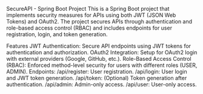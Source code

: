 SecureAPI - Spring Boot Project
This is a Spring Boot project that implements security measures for APIs using both JWT (JSON Web Tokens) and OAuth2. The project secures APIs through authentication and role-based access control (RBAC) and includes endpoints for user registration, login, and token generation.

Features
JWT Authentication: Secure API endpoints using JWT tokens for authentication and authorization.
OAuth2 Integration: Setup for OAuth2 login with external providers (Google, GitHub, etc.).
Role-Based Access Control (RBAC): Enforced method-level security for users with different roles (USER, ADMIN).
Endpoints:
/api/register: User registration.
/api/login: User login and JWT token generation.
/api/token: (Optional) Token generation after authentication.
/api/admin: Admin-only access.
/api/user: User-only access.
